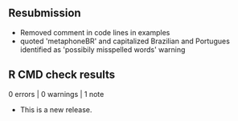 ## Resubmission

* Removed comment in code lines in examples
* quoted 'metaphoneBR' and capitalized Brazilian and Portugues identified as 'possibily misspelled words' warning

## R CMD check results

0 errors | 0 warnings | 1 note

* This is a new release.
